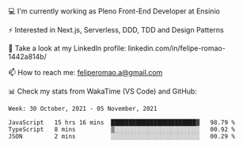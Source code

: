 💻 I'm currently working as Pleno Front-End Developer at Ensinio

⚡ Interested in Next.js, Serverless, DDD, TDD and Design Patterns

👥 Take a look at my LinkedIn profile: linkedin.com/in/felipe-romao-1442a814b/

📫 How to reach me: feliperomao.a@gmail.com

📊 Check my stats from WakaTime (VS Code) and GitHub:

<!--START_SECTION:waka-->
```text
Week: 30 October, 2021 - 05 November, 2021

JavaScript   15 hrs 16 mins  ████████████████████████▓   98.79 % 
TypeScript   8 mins          ▒░░░░░░░░░░░░░░░░░░░░░░░░   00.92 % 
JSON         2 mins          ░░░░░░░░░░░░░░░░░░░░░░░░░   00.29 % 
```
<!--END_SECTION:waka-->
